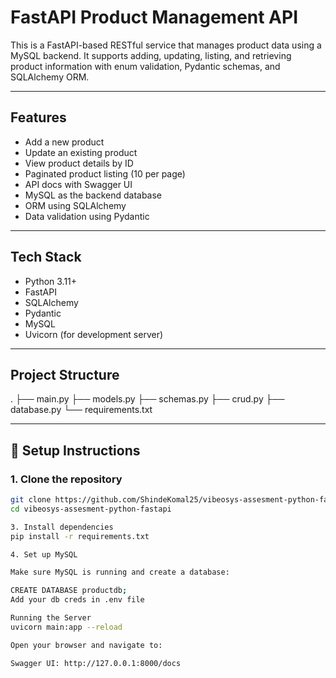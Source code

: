 # FastAPI Product Management API

This is a FastAPI-based RESTful service that manages product data using a MySQL backend. It supports adding, updating, listing, and retrieving product information with enum validation, Pydantic schemas, and SQLAlchemy ORM.

---

## Features

-  Add a new product
-  Update an existing product
-  View product details by ID
-  Paginated product listing (10 per page)
-  API docs with Swagger UI
-  MySQL as the backend database
-  ORM using SQLAlchemy
-  Data validation using Pydantic

---

## Tech Stack

- Python 3.11+
- FastAPI
- SQLAlchemy
- Pydantic
- MySQL
- Uvicorn (for development server)

---

## Project Structure

.
├── main.py
├── models.py
├── schemas.py
├── crud.py
├── database.py
└── requirements.txt


---

## 🔧 Setup Instructions

### 1. Clone the repository

```bash
git clone https://github.com/ShindeKomal25/vibeosys-assesment-python-fastapi.git
cd vibeosys-assesment-python-fastapi

3. Install dependencies
pip install -r requirements.txt

4. Set up MySQL

Make sure MySQL is running and create a database:

CREATE DATABASE productdb;
Add your db creds in .env file

Running the Server
uvicorn main:app --reload

Open your browser and navigate to:

Swagger UI: http://127.0.0.1:8000/docs


